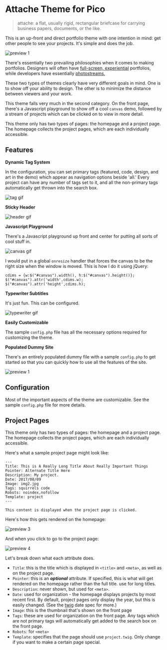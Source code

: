 # Attache Theme for Pico

> attache: a flat, usually rigid, rectangular briefcase for carrying business papers, documents, or the like.

This is an up-front and direct portfolio theme with one intention in mind: get other people to see your projects. It's simple and does the job.

![preview 1](./previews/img1.jpg)

There's essentially two prevailing philosophies when it comes to making portfolios. Designers will often have [full-screen, experiential](http://www.danielspatzek.com/Home) portfolios, while developers have essentially [photostreams.](http://lauren-mccarthy.com/)

These two types of themes clearly have very different goals in mind. One is to show off your ability to design. The other is to minimize the distance between viewers and your work.

This theme falls very much in the second category. On the front page, there's a Javascript playground to show off a cool `canvas` demo, followed by a stream of projects which can be clicked on to view in more detail.

This theme only has two types of pages: the homepage and a project page. The homepage collects the project pages, which are each individually accessible.

## Features

**Dynamic Tag System**

In the configuration, you can set primary tags (featured, code, design, and art in the demo) which appear as navigation options beside 'all.' Every project can have any number of tags set to it, and all the non-primary tags automatically get thrown into the search box.

![tag gif](./previews/gif2.gif)

**Sticky Header**

![header gif](./previews/gif1.gif)

**Javascript Playground**

There's a Javascript playground up front and center for putting all sorts of cool stuff in.

![canvas gif](./previews/gif3.gif)

I would put in a global `onresize` handler that forces the canvas to be the right size when the window is moved. This is how I do it using jQuery:

```
cdims = {w:$("#canvas").width(), h:$("#canvas").height()};
$("#canvas").attr('width',cdims.w);
$("#canvas").attr('height',cdims.h);
```

**Typewriter Subtitles**

It's just fun. This can be configured.

![typewriter gif](./previews/gif4.gif)

**Easily Customizable**

The sample `config.php` file has all the necessary options required for customizing the theme.

**Populated Dummy Site**

There's an entirely populated dummy file with a sample `config.php` to get started so that you can quickly how to use all the features of the site.

![preview 1](./previews/img2.jpg)

## Configuration

Most of the important aspects of the theme are customizable. See the sample `config.php` file for more details.

## Project Pages

This theme only has two types of pages: the homepage and a project page. The homepage collects the project pages, which are each individually accessible.

Here's what a sample project page might look like:

```
---
Title: This is A Really Long Title About Really Important Things
Pointer: Alternate Title Here
Description: My project.
Date: 2017/08/09
Image: img2.jpg
Tags: squirrels code
Robots: noindex,nofollow
Template: project
---

This content is displayed when the project page is clicked.
```

Here's how this gets rendered on the homepage:

![preview 3](./previews/img3.jpg)

And when you click to go to the project page:

![preview 4](./previews/img4.jpg)

Let's break down what each attribute does.

- `Title`: this is the title which is displayed in `<title>` and `<meta>`, as well as on the project page.
- `Pointer`: this is an ***optional*** attribute. If specified, this is what will get rendered on the homepage rather than the full title. use for long titles.
- `Description`: never shown, but used for `<meta>`.
- `Date`: used for organization - the homepage displays projects by most recent first. By default, project pages only display the year, but this is easily changed. (See the [twig](https://twig.symfony.com/doc/2.x/filters/date.html) date spec for more.)
- `Image`: this is the thumbnail that's shown on the front page
- `Tags`: these are used for organization on the front page. Any tags which are not primary tags will automatically get added to the search box on the front page.
- `Robots`: for `<meta>`
- `Template`: specifies that the page should use `project.twig`. Only change if you want to make a certain page special.